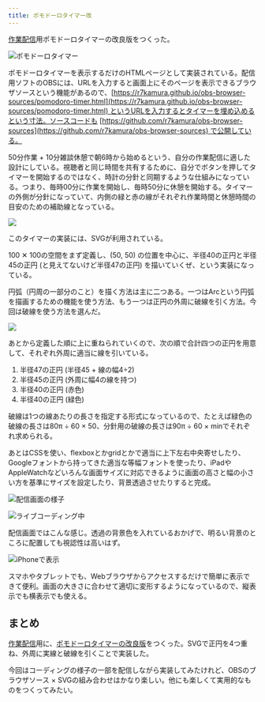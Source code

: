 ```yaml
---
title: ポモドーロタイマー改
---
```

[作業配信](https://www.youtube.com/c/r7kamura)用ポモドーロタイマーの改良版をつくった。

![](https://lh3.googleusercontent.com/EkkushGKCMt9yzJUtuPf4bI4D7cxE2fR1g-8h5NeVlZMPmfIK8yGqBjaUzlS4jAmUKaDi3CI14YtQBEJD77mTJ15UyEi6IC6tFRrQGlwmiqpWncCdmUeR5UReUfRXY3g7-xAgHyUuXRK1PiqdQIvnOYr7nrq8Nxe3aElg5bAYa0HU8Cf1-lo-nWu91zfNg "ポモドーロタイマー")

ポモドーロタイマーを表示するだけのHTMLページとして実装されている。配信用ソフトのOBSには、URLを入力すると画面上にそのページを表示できるブラウザソースという機能があるので、[https://r7kamura.github.io/obs-browser-sources/pomodoro-timer.html](https://r7kamura.github.io/obs-browser-sources/pomodoro-timer.html) というURLを入力するとタイマーを埋め込めるという寸法。ソースコードも [https://github.com/r7kamura/obs-browser-sources](https://github.com/r7kamura/obs-browser-sources) で公開している。

50分作業 + 10分雑談休憩で朝6時から始めるという、自分の作業配信に適した設計にしている。視聴者と同じ時間を共有するために、自分でボタンを押してタイマーを開始するのではなく、時計の分針と同期するような仕組みになっている。つまり、毎時00分に作業を開始し、毎時50分に休憩を開始する。タイマーの外側が分針になっていて、内側の緑と赤の線がそれぞれ作業時間と休憩時間の目安のための補助線となっている。

![](https://lh5.googleusercontent.com/GX30VUNLHY1rTa3xmXCOCmI1jeVR4M3clxqjG9RWKopXRUvd24DN7g6h5sW6mGRXYv_ehOkxFbfybho5ptaThXQLIBFyIKibI3b_wcr6YdWLUfM5JHrqA-yC7WVjO9I5vN4EJLp3WTidFj_va6EENfesY6ThQhdaUZ5zMGalqYDEjZ5B01ZFTF_jSQka0g)

このタイマーの実装には、SVGが利用されている。

100 ✕ 100の空間をまず定義し、(50, 50) の位置を中心に、半径40の正円と半径45の正円 (と見えてないけど半径47の正円) を描いていくぜ、という実装になっている。

円弧（円周の一部分のこと）を描く方法は主に二つある。一つはArcという円弧を描画するための機能を使う方法、もう一つは正円の外周に破線を引く方法。今回は破線を使う方法を選んだ。

![](https://lh6.googleusercontent.com/89gu2oQT9IDB4feO4V4U69H7kusijHw9xkHKn2X1mIxP3_x4i3b4i0Kz_LWJLj_dgZESTiPd8A_DSPboCHxrJhMVk7GKCLh-t0H0YapgqKCWxvViBMReawtnSdMF2Y_ip-FA8GXdCs4VxTL-nqPRJxb5NECLhbvd61hK2dyadJMfIIQG6LvUZBYq-ImC1A)

あとから定義した順に上に重ねられていくので、次の順で合計四つの正円を用意して、それぞれ外周に適当に線を引いている。

1.  半径47の正円 (半径45 + 線の幅4÷2)
2.  半径45の正円 (外周に幅4の線を持つ)
3.  半径40の正円 (赤色)
4.  半径40の正円 (緑色)

破線は1つの線あたりの長さを指定する形式になっているので、たとえば緑色の破線の長さは80π ÷ 60 × 50、分針用の破線の長さは90π ÷ 60 × minでそれぞれ求められる。

あとはCSSを使い、flexboxとかgridとかで適当に上下左右中央寄せしたり、Googleフォントから持ってきた適当な等幅フォントを使ったり、iPadやAppleWatchなどいろんな画面サイズに対応できるように画面の高さと幅の小さい方を基準にサイズを設定したり、背景透過させたりすると完成。

![](https://lh4.googleusercontent.com/W3B0WGfojDhVv-gVG4fpXn-iba4XAPpMMApozCexyY8difH5AhRyb5seYqE33FRykAuT-JYtYE6SZZPu7LaCCv2hrxmRGgEBjFM_YxM6Ud2W-97pNlR1vGc1p7BWd32PkNGnY4ip3IwNGKzSw23VxCBfvd-DkEzQNN_prarxINoNK88e-EYV9jupgZUptw "配信画面の様子")

![](https://lh6.googleusercontent.com/i2L_2UgeCGvPJvU3d8zX4YTRFvs01rH9jjqapJpIE7UwAdCRGwU6lofqglC6SDt2hmNkHxgUcssXigwUv6CCyS0EE1bkeHQM1fTu4vDoBbf32Gz9Pl460Lx8oNGO-r9LGB2vCBMlibF4uKGUFogZG4a2EyT6NIEWk_VnTzXaZ1o3iDbgauUdQeBE326n-w "ライブコーディング中")

配信画面ではこんな感じ。透過の背景色を入れているおかげで、明るい背景のところに配置しても視認性は高いはず。

![](https://lh5.googleusercontent.com/0UYACweSYf4eGPl-j00XwktpPys510oYgX97u2VSnJ3uXRHchPrlkBjpnMejrdhfD41XgxvF2UNNuKoomH_Ijp-AxsEdRo4UK8g9w9CJlYj0R7QCfMVoPYSlXO0PTFrRZK55oTAbQ3KNc1CeVO5iVaOZyXP_khPozFOrVgNw3h2uQMah2PIoqzDgb9ifRQ "iPhoneで表示")

スマホやタブレットでも、Webブラウザからアクセスするだけで簡単に表示できて便利。画面の大きさに合わせて適切に変形するようになっているので、縦表示でも横表示でも使える。

まとめ
---

[作業配信](https://www.youtube.com/c/r7kamura)用に、[ポモドーロタイマーの改良版](https://github.com/r7kamura/obs-browser-sources)をつくった。SVGで正円を4つ重ね、外周に実線と破線を引くことで実装した。

今回はコーディングの様子の一部を配信しながら実装してみたけれど、OBSのブラウザソース × SVGの組み合わせはかなり楽しい。他にも楽しくて実用的なものをつくってみたい。
